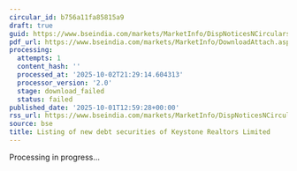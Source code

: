 ```yaml
---
circular_id: b756a11fa85815a9
draft: true
guid: https://www.bseindia.com/markets/MarketInfo/DispNoticesNCirculars.aspx?Noticeid={16DA9CE7-76D6-4E3C-A055-ADDCD9AB2A56}&noticeno=20251001-51&dt=10/01/2025&icount=51&totcount=83&flag=0
pdf_url: https://www.bseindia.com/markets/MarketInfo/DownloadAttach.aspx?id=20251001-51&attachedId=
processing:
  attempts: 1
  content_hash: ''
  processed_at: '2025-10-02T21:29:14.604313'
  processor_version: '2.0'
  stage: download_failed
  status: failed
published_date: '2025-10-01T12:59:28+00:00'
rss_url: https://www.bseindia.com/markets/MarketInfo/DispNoticesNCirculars.aspx?Noticeid={16DA9CE7-76D6-4E3C-A055-ADDCD9AB2A56}&noticeno=20251001-51&dt=10/01/2025&icount=51&totcount=83&flag=0
source: bse
title: Listing of new debt securities of Keystone Realtors Limited
---
```


Processing in progress...